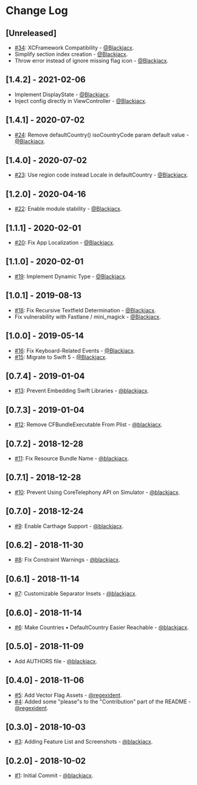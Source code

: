 # Change Log

## [Unreleased]
* [#34](https://github.com/Blackjacx/Columbus/pull/34): XCFramework Compatibility - [@Blackjacx](https://github.com/Blackjacx).
* Simplify section index creation - [@Blackjacx](https://github.com/Blackjacx).
* Throw error instead of ignore missing flag icon - [@Blackjacx](https://github.com/Blackjacx).

## [1.4.2] - 2021-02-06
* Implement DisplayState - [@Blackjacx](https://github.com/Blackjacx).
* Inject config directly in ViewController - [@Blackjacx](https://github.com/Blackjacx).

## [1.4.1] - 2020-07-02
* [#24](https://github.com/Blackjacx/Columbus/pull/24): Remove defaultCountry() isoCountryCode param default value - [@Blackjacx](https://github.com/Blackjacx).

## [1.4.0] - 2020-07-02
* [#23](https://github.com/Blackjacx/Columbus/pull/23): Use region code instead Locale in defaultCountry - [@Blackjacx](https://github.com/Blackjacx).

## [1.2.0] - 2020-04-16
* [#22](https://github.com/Blackjacx/Columbus/pull/22): Enable module stability - [@Blackjacx](https://github.com/Blackjacx).

## [1.1.1] - 2020-02-01
* [#20](https://github.com/Blackjacx/Columbus/pull/20): Fix App Localization - [@Blackjacx](https://github.com/Blackjacx).

## [1.1.0] - 2020-02-01
* [#19](https://github.com/Blackjacx/Columbus/pull/19): Implement Dynamic Type - [@Blackjacx](https://github.com/Blackjacx).

## [1.0.1] - 2019-08-13
* [#18](https://github.com/Blackjacx/Columbus/pull/18): Fix Recursive Textfield Determination - [@Blackjacx](https://github.com/Blackjacx).
* Fix vulnerability with Fastlane / mini_magick - [@Blackjacx](https://github.com/blackjacx).

## [1.0.0] - 2019-05-14
* [#16](https://github.com/Blackjacx/Columbus/pull/16): Fix Keyboard-Related Events - [@Blackjacx](https://github.com/Blackjacx).
* [#15](https://github.com/Blackjacx/Columbus/pull/15): Migrate to Swift 5 - [@Blackjacx](https://github.com/Blackjacx).

## [0.7.4] - 2019-01-04
* [#13](https://github.com/Blackjacx/Columbus/pull/13): Prevent Embedding Swift Libraries - [@blackjacx](https://github.com/blackjacx).

## [0.7.3] - 2019-01-04
* [#12](https://github.com/Blackjacx/Columbus/pull/12): Remove CFBundleExecutable From Plist - [@blackjacx](https://github.com/blackjacx).

## [0.7.2] - 2018-12-28
* [#11](https://github.com/Blackjacx/Columbus/pull/11): Fix Resource Bundle Name - [@blackjacx](https://github.com/blackjacx).

## [0.7.1] - 2018-12-28
* [#10](https://github.com/Blackjacx/Columbus/pull/10): Prevent Using CoreTelephony API on Simulator - [@blackjacx](https://github.com/blackjacx).

## [0.7.0] - 2018-12-24
* [#9](https://github.com/Blackjacx/Columbus/pull/9): Enable Carthage Support - [@blackjacx](https://github.com/blackjacx).

## [0.6.2] - 2018-11-30
* [#8](https://github.com/Blackjacx/Columbus/pull/8): Fix Constraint Warnings - [@blackjacx](https://github.com/blackjacx).

## [0.6.1] - 2018-11-14
* [#7](https://github.com/Blackjacx/Columbus/pull/7): Customizable Separator Insets - [@blackjacx](https://github.com/blackjacx).

## [0.6.0] - 2018-11-14
* [#6](https://github.com/Blackjacx/Columbus/pull/6): Make Countries • DefaultCountry Easier Reachable - [@blackjacx](https://github.com/blackjacx).

## [0.5.0] - 2018-11-09
* Add AUTHORS file - [@blackjacx](https://github.com/blackjacx).

## [0.4.0] - 2018-11-06
* [#5](https://github.com/Blackjacx/Columbus/pull/5): Add Vector Flag Assets - [@regexident](https://github.com/regexident).
* [#4](https://github.com/Blackjacx/Columbus/pull/4): Added some "please"s to the "Contribution" part of the README - [@regexident](https://github.com/regexident).

## [0.3.0] - 2018-10-03
* [#3](https://github.com/Blackjacx/Columbus/pull/3): Adding Feature List and Screenshots - [@blackjacx](https://github.com/blackjacx).

## [0.2.0] - 2018-10-02
* [#1](https://github.com/Blackjacx/Columbus/pull/1): Initial Commit - [@blackjacx](https://github.com/blackjacx).
